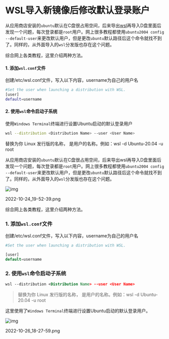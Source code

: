 # WSL导入新镜像后修改默认登录账户

从应用商店安装的`ubuntu`默认在C盘很占用空间，后来导出[wsl](https://so.csdn.net/so/search?q=wsl&spm=1001.2101.3001.7020)再导入D盘里面后发现一个问题，每次登录都是`root`用户。网上很多教程都使用`ubuntu2004 config --default-user`来更改默认用户，但是更改`ubuntu`默认路径后这个命令就找不到了。同样的，从外面导入的`wsl`分发版也存在这个问题。

综合网上各类教程，这里介绍两种方法。

#### 1. 添加`wsl.conf`文件

创建/etc/wsl.conf文件，写入以下内容，username为自己的用户名

```bash
#Set the user when launching a distribution with WSL.
[user]
default=username
```

#### 2. 使用`wsl`命令启动子系统

使用`Windows Terminal`终端进行设置Ubuntu启动的默认登录用户

```bash
wsl --distribution <Distribution Name> --user <User Name>
```

<Distribution Name> 替换为你 Linux 发行版的名称，<User Name> 是用户的名称。例如：wsl -d Ubuntu-20.04 -u root



从应用商店安装的`ubuntu`默认在C盘很占用空间，后来导出wsl再导入D盘里面后发现一个问题，每次登录都是`root`用户。网上很多教程都使用`ubuntu2004 config --default-user`来更改默认用户，但是更改`ubuntu`默认路径后这个命令就找不到了。同样的，从外面导入的`wsl`分发版也存在这个问题。

![img](https:////upload-images.jianshu.io/upload_images/15837975-1b8c212099ed5bf1.png?imageMogr2/auto-orient/strip|imageView2/2/w/1200/format/webp)

2022-10-24_19-52-39.png

综合网上各类教程，这里介绍两种方法。

### 1. 添加`wsl.conf`文件

创建/etc/wsl.conf文件，写入以下内容，username为自己的用户名



```php
#Set the user when launching a distribution with WSL.

[user]
default=username
```

### 2. 使用`wsl`命令启动子系统



```xml
wsl --distribution <Distribution Name> --user <User Name>
```

> <Distribution Name> 替换为你 Linux 发行版的名称，<User Name> 是用户的名称。例如：wsl -d Ubuntu-20.04 -u root

这里使用了`Windows Terminal`终端进行设置Ubuntu启动的默认登录用户。

![img](https:////upload-images.jianshu.io/upload_images/15837975-7a79d3aa99edb81b.png?imageMogr2/auto-orient/strip|imageView2/2/w/1078/format/webp)

2022-10-26_18-27-59.png